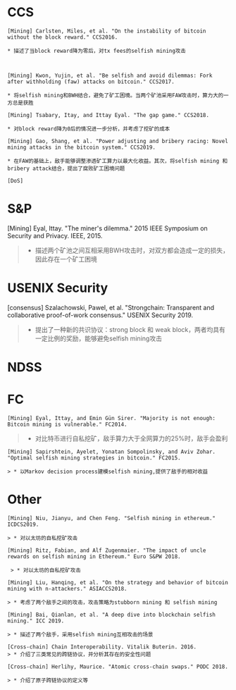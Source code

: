 



# CCS
    [Mining] Carlsten, Miles, et al. "On the instability of bitcoin without the block reward." CCS2016.
    
    * 描述了当block reward降为零后，对tx fees的selfish mining攻击
    
   
   
    [Mining] Kwon, Yujin, et al. "Be selfish and avoid dilemmas: Fork after withholding (faw) attacks on bitcoin." CCS2017.
    
    * 将selfish mining和BWH结合，避免了矿工困境。当两个矿池采用FAW攻击时，算力大的一方总是获胜
    
    [Mining] Tsabary, Itay, and Ittay Eyal. "The gap game." CCS2018.
    
    * 对block reward降为0后的情况进一步分析，并考虑了挖矿的成本
    
    [Mining] Gao, Shang, et al. "Power adjusting and bribery racing: Novel mining attacks in the bitcoin system." CCS2019.
    
    * 在FAW的基础上，敌手能够调整渗透矿工算力以最大化收益。其次，将selfish mining 和 bribery attack结合，提出了腐败矿工困境问题

    [DoS]


# S&P
   [Mining] Eyal, Ittay. "The miner's dilemma." 2015 IEEE Symposium on Security and Privacy. IEEE, 2015.
   
   > * 描述两个矿池之间互相采用BWH攻击时，对双方都会造成一定的损失，因此存在一个矿工困境



# USENIX Security
   [consensus] Szalachowski, Pawel, et al. "Strongchain: Transparent and collaborative proof-of-work consensus." USENIX Security 2019.
   
   > * 提出了一种新的共识协议：strong block 和 weak block，两者均具有一定比例的奖励，能够避免selfish mining攻击
   
   

# NDSS





# FC
    [Mining] Eyal, Ittay, and Emin Gün Sirer. "Majority is not enough: Bitcoin mining is vulnerable." FC2014.
   
   > * 对比特币进行自私挖矿，敌手算力大于全网算力的25%时，敌手会盈利
  
    [Mining] Sapirshtein, Ayelet, Yonatan Sompolinsky, and Aviv Zohar. "Optimal selfish mining strategies in bitcoin." FC2015.
    
    > * 以Markov decision process建模selfish mining,提供了敌手的相对收益




# Other
    [Mining] Niu, Jianyu, and Chen Feng. "Selfish mining in ethereum." ICDCS2019.
    
    > * 对以太坊的自私挖矿攻击
    
    [Mining] Ritz, Fabian, and Alf Zugenmaier. "The impact of uncle rewards on selfish mining in Ethereum." Euro S&PW 2018.
    
     > * 对以太坊的自私挖矿攻击
     
    [Mining] Liu, Hanqing, et al. "On the strategy and behavior of bitcoin mining with n-attackers." ASIACCS2018.

    > * 考虑了两个敌手之间的攻击，攻击策略为stubborn mining 和 selfish mining

    [Mining] Bai, Qianlan, et al. "A deep dive into blockchain selfish mining." ICC 2019.

    > * 描述了两个敌手，采用selfish mining互相攻击的场景

    [Cross-chain] Chain Interoperability. Vitalik Buterin. 2016.
    > * 介绍了三类常见的跨链协议，并分析其存在的安全性问题
    
    [Cross-chain] Herlihy, Maurice. "Atomic cross-chain swaps." PODC 2018.
    
    > * 介绍了原子跨链协议的定义等


